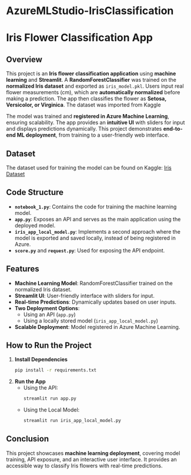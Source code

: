 # AzureMLStudio-IrisClassification

# **Iris Flower Classification App**

## **Overview**
This project is an **Iris flower classification application** using **machine learning** and **Streamlit**. A **RandomForestClassifier** was trained on the **normalized Iris dataset** and exported as `iris_model.pkl`. Users input real flower measurements (cm), which are **automatically normalized** before making a prediction. The app then classifies the flower as **Setosa, Versicolor, or Virginica**.
The dataset was imported from Kaggle

The model was trained and **registered in Azure Machine Learning**, ensuring scalability. The app provides an **intuitive UI** with sliders for input and displays predictions dynamically. This project demonstrates **end-to-end ML deployment**, from training to a user-friendly web interface.

## **Dataset**
The dataset used for training the model can be found on Kaggle: [Iris Dataset](https://www.kaggle.com/datasets/saurabh00007/iriscsv)

## **Code Structure**
- **`notebook_1.py`**: Contains the code for training the machine learning model.
- **`app.py`**: Exposes an API and serves as the main application using the deployed model.
- **`iris_app_local_model.py`**: Implements a second approach where the model is exported and saved locally, instead of being registered in Azure.
- **`score.py`** and **`request.py`**: Used for exposing the API endpoint.

## **Features**
- **Machine Learning Model**: RandomForestClassifier trained on the normalized Iris dataset.
- **Streamlit UI**: User-friendly interface with sliders for input.
- **Real-time Predictions**: Dynamically updates based on user inputs.
- **Two Deployment Options**:
  - Using an API (`app.py`)
  - Using a locally stored model (`iris_app_local_model.py`)
- **Scalable Deployment**: Model registered in Azure Machine Learning.

## **How to Run the Project**
1. **Install Dependencies**
   ```bash
   pip install -r requirements.txt
   ```
2. **Run the App**
   - Using the API:
     ```bash
     streamlit run app.py
     ```
   - Using the Local Model:
     ```bash
     streamlit run iris_app_local_model.py
     ```

## **Conclusion**
This project showcases **machine learning deployment**, covering model training, API exposure, and an interactive user interface. It provides an accessible way to classify Iris flowers with real-time predictions.

